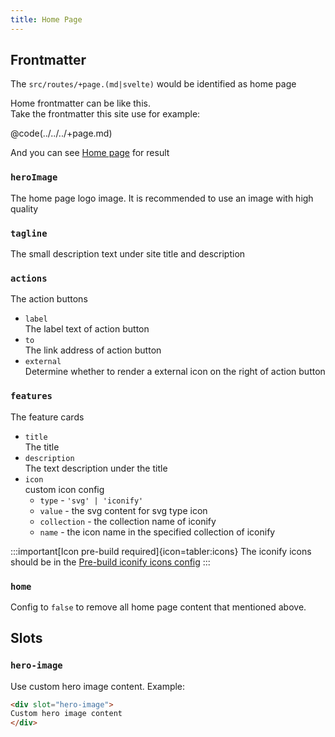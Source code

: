 ```yaml
---
title: Home Page
---
```


## Frontmatter

The `src/routes/+page.(md|svelte)` would be identified as home page

Home frontmatter can be like this.  
Take the frontmatter this site use for example:

@code(../../../+page.md)

And you can see [Home page](/) for result

### `heroImage`

The home page logo image. It is recommended to use an image with high quality

### `tagline`

The small description text under site title and description

### `actions`

The action buttons
* `label`  
  The label text of action button
* `to`  
  The link address of action button
* `external`  
  Determine whether to render a external icon on the right of action button

### `features`

The feature cards

* `title`  
  The title
* `description`  
  The text description under the title
* `icon`  
custom icon config
  * `type` - `'svg' | 'iconify'`
  * `value` - the svg content for svg type icon
  * `collection` - the collection name of iconify
  * `name` - the icon name in the specified collection of iconify

:::important[Icon pre-build required]{icon=tabler:icons}
The iconify icons should be in the [Pre-build iconify icons config](/reference/default-theme/#preBuildIconifyIcons)
:::

### `home`

Config to `false` to remove all home page content that mentioned above.

## Slots

### `hero-image`

Use custom hero image content. Example: 

```html title="/src/routes/+page.(md|svelte)"
<div slot="hero-image">
Custom hero image content
</div>
```
